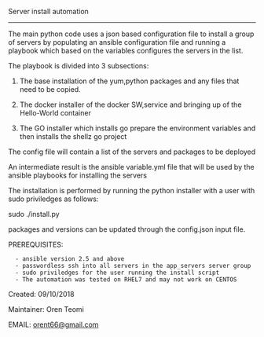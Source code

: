 
  Server install automation
  *************************

  The main python code uses a json based configuration file to install a group of servers
  by populating an ansible configuration file and running a playbook
  which based on the variables configures the servers in the list.

  The playbook is divided into 3 subsections:

  1) The base installation of the yum,python packages and any files that need to be copied.

  2) The docker installer of the docker SW,service and bringing up of the Hello-World container

  3) The GO installer which installs go prepare the environment variables and then installs the shellz
     go project

   The config file will contain a list of the servers and packages to be deployed

   An intermediate result is the ansible variable.yml file that will be used by the
   ansible playbooks for installing the servers

   The installation is performed by running the python installer with a user with sudo priviledges as follows:

   sudo ./install.py

   packages and versions can be updated through the config.json input file.


   PREREQUISITES:

      - ansible version 2.5 and above
      - passwordless ssh into all servers in the app_servers server group
      - sudo priviledges for the user running the install script
      - The automation was tested on RHEL7 and may not work on CENTOS


  Created: 09/10/2018

  Maintainer: Oren Teomi

  EMAIL: orent66@gmail.com
